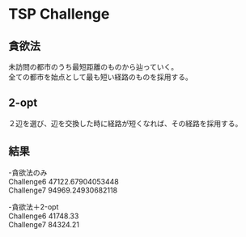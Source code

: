 # TSP Challenge
## 貪欲法
未訪問の都市のうち最短距離のものから辿っていく。  
全ての都市を始点として最も短い経路のものを採用する。  　　

## 2-opt
２辺を選び、辺を交換した時に経路が短くなれば、その経路を採用する。  　　

## 結果
-貪欲法のみ  
Challenge6 47122.67904053448  
Challenge7 94969.24930682118

-貪欲法＋2-opt  
Challenge6 41748.33  
Challenge7 84324.21  

